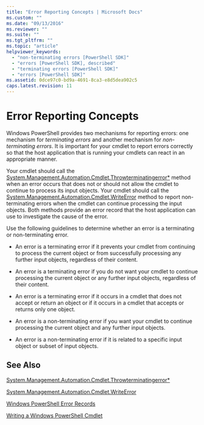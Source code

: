 ```yaml
---
title: "Error Reporting Concepts | Microsoft Docs"
ms.custom: ""
ms.date: "09/13/2016"
ms.reviewer: ""
ms.suite: ""
ms.tgt_pltfrm: ""
ms.topic: "article"
helpviewer_keywords:
  - "non-terminating errors [PowerShell SDK]"
  - "errors [PowerShell SDK], described"
  - "terminating errors [PowerShell SDK]"
  - "errors [PowerShell SDK]"
ms.assetid: 0dce97c0-bd9a-4691-8ca3-e8d5dea902c5
caps.latest.revision: 11
---
```

# Error Reporting Concepts

Windows PowerShell provides two mechanisms for reporting errors: one mechanism for *terminating errors* and another mechanism for *non-terminating errors*. It is important for your cmdlet to report errors correctly so that the host application that is running your cmdlets can react in an appropriate manner.

Your cmdlet should call the [System.Management.Automation.Cmdlet.Throwterminatingerror*](/dotnet/api/System.Management.Automation.Cmdlet.ThrowTerminatingError) method when an error occurs that does not or should not allow the cmdlet to continue to process its input objects. Your cmdlet should call the [System.Management.Automation.Cmdlet.WriteError](/dotnet/api/System.Management.Automation.Cmdlet.WriteError) method to report non-terminating errors when the cmdlet can continue processing the input objects. Both methods provide an error record that the host application can use to investigate the cause of the error.

Use the following guidelines to determine whether an error is a terminating or non-terminating error.

- An error is a terminating error if it prevents your cmdlet from continuing to process the current object or from successfully processing any further input objects, regardless of their content.

- An error is a terminating error if you do not want your cmdlet to continue processing the current object or any further input objects, regardless of their content.

- An error is a terminating error if it occurs in a cmdlet that does not accept or return an object or if it occurs in a cmdlet that accepts or returns only one object.

- An error is a non-terminating error if you want your cmdlet to continue processing the current object and any further input objects.

- An error is a non-terminating error if it is related to a specific input object or subset of input objects.

## See Also

[System.Management.Automation.Cmdlet.Throwterminatingerror*](/dotnet/api/System.Management.Automation.Cmdlet.ThrowTerminatingError)

[System.Management.Automation.Cmdlet.WriteError](/dotnet/api/System.Management.Automation.Cmdlet.WriteError)

[Windows PowerShell Error Records](./windows-powershell-error-records.md)

[Writing a Windows PowerShell Cmdlet](./writing-a-windows-powershell-cmdlet.md)
